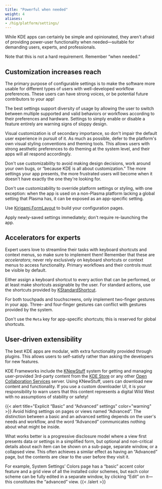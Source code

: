 ```yaml
---
title: "Powerful when needed"
weight: 4
aliases:
- /hig/platform/settings/
---
```


While KDE apps can certainly be simple and opinionated, they aren't afraid of providing power-user functionality when needed—suitable for demanding users, experts, and professionals.

Note that this is not a hard requirement. Remember “when needed.”


## Customization increases reach
The primary purpose of configurable settings is to make the software more usable for different types of users with well-developed workflow preferences. These users can have strong voices, or be potential future contributors to your app!

The best settings support diversity of usage by allowing the user to switch between multiple supported and valid behaviors or workflows according to their preferences and hardware. Settings to simply enable or disable a feature entirely are warning signs of sloppy design.

Visual customization is of secondary importance, so don't impair the default user experience in pursuit of it. As much as possible, defer to the platform's own visual styling conventions and theming tools. This allows users with strong aesthetic preferences to do theming at the system level, and their apps will all respond accordingly.

Don't use customizability to avoid making design decisions, work around your own bugs, or “because KDE is all about customization.” The more settings your app presents, the more frustrated users will become when it doesn't have exactly the one they're looking for.

Don't use customizability to override platform settings or styling, with one exception: when the app is used on a non-Plasma platform lacking a global setting that Plasma has, it can be exposed as an app-specific setting.

Use [Kirigami.FormLayout](https://api.kde.org/qml-org-kde-kirigami-layouts-formlayout.html) to build your configuration pages.

Apply newly-saved settings immediately; don't require re-launching the app.


## Accelerators for experts
Expert users love to streamline their tasks with keyboard shortcuts and context menus, so make sure to implement them! Remember that these are *accelerators*; never rely exclusively on keyboard shortcuts or context menus to access functionality. Primary workflows and their controls must be visible by default.

Either assign a keyboard shortcut to every action that can be performed, or at least make shortcuts assignable by the user. For standard actions, use the shortcuts provided by [KStandardShortcut](https://api.kde.org/kstandardshortcut.html).

For both touchpads and touchscreens, only implement two-finger gestures in your app. Three- and four-finger gestures can conflict with gestures provided by the system.

Don't use the `Meta` key for app-specific shortcuts; this is reserved for global shortcuts.


## User-driven extensibility
The best KDE apps are modular, with extra functionality provided through plugins. This allows users to self-satisfy rather than asking the developers for new features.

KDE Frameworks include the [KNewStuff](https://invent.kde.org/frameworks/knewstuff) system for getting and managing user-provided 3rd-party content from the [KDE Store](https://store.kde.org) or any other [Open Collaboration Services](https://en.wikipedia.org/wiki/Open_Collaboration_Services) server. Using KNewStuff, users can download new content and functionality. If you use a custom downloader UI, it is your responsibility to warn users that this content represents a digital Wild West with no assumptions of stability or safety!


{{< alert title="Explicit “Basic” and “Advanced” settings" color="warning" >}}
Avoid hiding settings on pages or views named “Advanced”. The distinction between a basic and an advanced setting depends on the user's needs and workflow, and the word “Advanced” communicates nothing about what might be inside.

What works better is a progressive disclosure model where a view first presents data or settings in a simplified form, but optional and non-critical details about each item can be shown on a sub-page, separate window, or a collapsed view. This often achieves a similar effect as having an “Advanced” page, but the contents are clear to the user before they visit it.

For example, System Settings’ Colors page has a “basic” accent color feature and a grid view of all the installed color schemes, but each color scheme can be fully edited in a separate window, by clicking “Edit” on it—this constitutes the “advanced” view.
{{< /alert >}}
